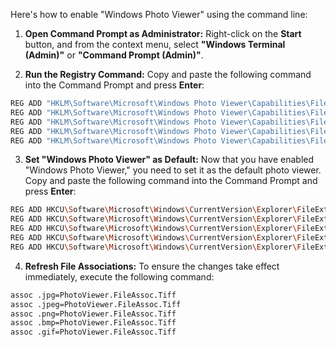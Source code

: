 
Here's how to enable "Windows Photo Viewer" using the command line:

1. **Open Command Prompt as Administrator:**
   Right-click on the **Start** button, and from the context menu, select **"Windows Terminal (Admin)"** or **"Command Prompt (Admin)"**.

2. **Run the Registry Command:**
   Copy and paste the following command into the Command Prompt and press **Enter**:

```bash
REG ADD "HKLM\Software\Microsoft\Windows Photo Viewer\Capabilities\FileAssociations" /v .jpg /t REG_SZ /d "PhotoViewer.FileAssoc.Tiff" /f
REG ADD "HKLM\Software\Microsoft\Windows Photo Viewer\Capabilities\FileAssociations" /v .jpeg /t REG_SZ /d "PhotoViewer.FileAssoc.Tiff" /f
REG ADD "HKLM\Software\Microsoft\Windows Photo Viewer\Capabilities\FileAssociations" /v .png /t REG_SZ /d "PhotoViewer.FileAssoc.Tiff" /f
REG ADD "HKLM\Software\Microsoft\Windows Photo Viewer\Capabilities\FileAssociations" /v .bmp /t REG_SZ /d "PhotoViewer.FileAssoc.Tiff" /f
REG ADD "HKLM\Software\Microsoft\Windows Photo Viewer\Capabilities\FileAssociations" /v .gif /t REG_SZ /d "PhotoViewer.FileAssoc.Tiff" /f
```

3. **Set "Windows Photo Viewer" as Default:**
   Now that you have enabled "Windows Photo Viewer," you need to set it as the default photo viewer. Copy and paste the following command into the Command Prompt and press **Enter**:

```bash
REG ADD HKCU\Software\Microsoft\Windows\CurrentVersion\Explorer\FileExts\.jpg\OpenWithList /v a /d "PhotoViewer.FileAssoc.Tiff" /f
REG ADD HKCU\Software\Microsoft\Windows\CurrentVersion\Explorer\FileExts\.jpeg\OpenWithList /v a /d "PhotoViewer.FileAssoc.Tiff" /f
REG ADD HKCU\Software\Microsoft\Windows\CurrentVersion\Explorer\FileExts\.png\OpenWithList /v a /d "PhotoViewer.FileAssoc.Tiff" /f
REG ADD HKCU\Software\Microsoft\Windows\CurrentVersion\Explorer\FileExts\.bmp\OpenWithList /v a /d "PhotoViewer.FileAssoc.Tiff" /f
REG ADD HKCU\Software\Microsoft\Windows\CurrentVersion\Explorer\FileExts\.gif\OpenWithList /v a /d "PhotoViewer.FileAssoc.Tiff" /f
```

4. **Refresh File Associations:**
   To ensure the changes take effect immediately, execute the following command:

```bash
assoc .jpg=PhotoViewer.FileAssoc.Tiff
assoc .jpeg=PhotoViewer.FileAssoc.Tiff
assoc .png=PhotoViewer.FileAssoc.Tiff
assoc .bmp=PhotoViewer.FileAssoc.Tiff
assoc .gif=PhotoViewer.FileAssoc.Tiff
```

